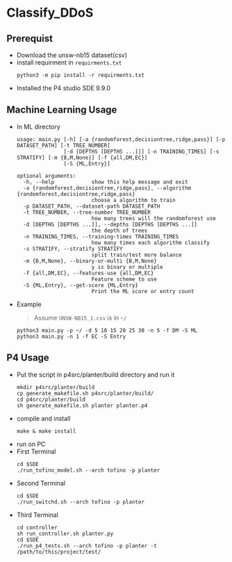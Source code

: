 # Classify_DDoS
## Prerequist
* Download the unsw-nb15 dataset(csv)
* install requirment in `requirments.txt`
    ```
    python3 -m pip install -r requirments.txt
    ```
* Installed the P4 studio SDE 9.9.0
## Machine Learning Usage
* In ML directory
    ```
    usage: main.py [-h] [-a {randomforest,decisiontree,ridge,pass}] [-p DATASET_PATH] [-t TREE_NUMBER]
                   [-d [DEPTHS [DEPTHS ...]]] [-n TRAINING_TIMES] [-s STRATIFY] [-m {B,M,None}] [-f {all,DM,EC}]
                   [-S {ML,Entry}]

    optional arguments:
      -h, --help            show this help message and exit
      -a {randomforest,decisiontree,ridge,pass}, --algorithm {randomforest,decisiontree,ridge,pass}
                            choose a algorithm to train
      -p DATASET_PATH, --dataset-path DATASET_PATH
      -t TREE_NUMBER, --tree-number TREE_NUMBER
                            how many trees will the randomforest use
      -d [DEPTHS [DEPTHS ...]], --depths [DEPTHS [DEPTHS ...]]
                            the depth of trees
      -n TRAINING_TIMES, --training-times TRAINING_TIMES
                            how many times each algorithm classify
      -s STRATIFY, --stratify STRATIFY
                            split train/test more balance
      -m {B,M,None}, --binary-or-multi {B,M,None}
                            y is binary or multiple
      -f {all,DM,EC}, --features-use {all,DM,EC}
                            Feature scheme to use
      -S {ML,Entry}, --get-score {ML,Entry}
                            Print the ML score or entry count
    ```
* Example
    > Assume `UNSW-NB15_1.csv` is in `~/`
    ```
    python3 main.py -p ~/ -d 5 10 15 20 25 30 -n 5 -f DM -S ML
    python3 main.py -n 1 -f EC -S Entry
    ```
    
## P4 Usage
* Put the script in p4src/planter/build directory and run it
    ```
    mkdir p4src/planter/build
    cp generate_makefile.sh p4src/planter/build/
    cd p4src/planter/build
    sh generate_makefile.sh planter planter.p4
    ```
* compile and install
    ```
    make & make install
    ```
* run on PC
* First Terminal
    ```
    cd $SDE
    ./run_tofino_model.sh --arch tofino -p planter
    ```
* Second Terminal
    ```
    cd $SDE
    ./run_switchd.sh --arch tofino -p planter
    ```
* Third Terminal
    ```
    cd controller
    sh run_controller.sh planter.py
    cd $SDE
    ./run_p4_tests.sh --arch tofino -p planter -t /path/to/this/project/test/
    ```

